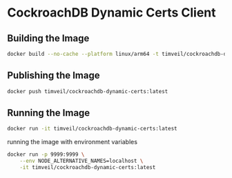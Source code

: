 # CockroachDB Dynamic Certs Client


## Building the Image
```bash
docker build --no-cache --platform linux/arm64 -t timveil/cockroachdb-dynamic-certs:latest .
```

## Publishing the Image
```bash
docker push timveil/cockroachdb-dynamic-certs:latest
```

## Running the Image
```bash
docker run -it timveil/cockroachdb-dynamic-certs:latest
```

running the image with environment variables
```bash
docker run -p 9999:9999 \
    --env NODE_ALTERNATIVE_NAMES=localhost \
    -it timveil/cockroachdb-dynamic-certs:latest
```